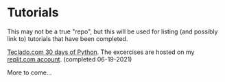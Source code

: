 # Tutorials

This may not be a true "repo", but this will be used for listing (and possibly link to) tutorials that have been completed. 

[Teclado.com 30 days of Python](https://www.teclado.com). The excercises are hosted on my [replit.com account](https://replit.com/@lamarrg). (completed 06-19-2021)

More to come...

